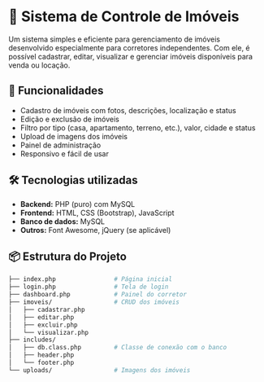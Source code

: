 # 🏡 Sistema de Controle de Imóveis

Um sistema simples e eficiente para gerenciamento de imóveis desenvolvido especialmente para corretores independentes. Com ele, é possível cadastrar, editar, visualizar e gerenciar imóveis disponíveis para venda ou locação.

## 🚀 Funcionalidades

- Cadastro de imóveis com fotos, descrições, localização e status
- Edição e exclusão de imóveis
- Filtro por tipo (casa, apartamento, terreno, etc.), valor, cidade e status
- Upload de imagens dos imóveis
- Painel de administração
- Responsivo e fácil de usar

## 🛠 Tecnologias utilizadas

- **Backend:** PHP (puro) com MySQL
- **Frontend:** HTML, CSS (Bootstrap), JavaScript
- **Banco de dados:** MySQL
- **Outros:** Font Awesome, jQuery (se aplicável)

## 📦 Estrutura do Projeto

```bash
├── index.php                # Página inicial
├── login.php                # Tela de login
├── dashboard.php            # Painel do corretor
├── imoveis/                 # CRUD dos imóveis
│   ├── cadastrar.php
│   ├── editar.php
│   ├── excluir.php
│   └── visualizar.php
├── includes/
│   ├── db.class.php         # Classe de conexão com o banco
│   ├── header.php
│   └── footer.php
└── uploads/                 # Imagens dos imóveis

